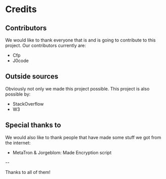 <!-- Temp until we have credits in settings -->

# Credits

## Contributors
We would like to thank everyone that is and is going to contribute to this project.
Our contributors currently are:
- Cfp
- J0code

## Outside sources
Obviously not only we made this project possible.
This project is also possible by:
- StackOverflow
- W3

## Special thanks to
We would also like to thank people that have made some stuff we got from the internet:
- MetaTron & Jorgeblom: Made Encryption script

--

Thanks to all of them!